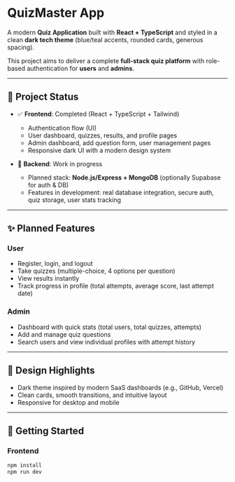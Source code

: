 # QuizMaster App

A modern **Quiz Application** built with **React + TypeScript** and styled in a clean **dark tech theme** (blue/teal accents, rounded cards, generous spacing).  

This project aims to deliver a complete **full-stack quiz platform** with role-based authentication for **users** and **admins**.  

---

## 🚧 Project Status

- ✅ **Frontend**: Completed (React + TypeScript + Tailwind)  
  - Authentication flow (UI)  
  - User dashboard, quizzes, results, and profile pages  
  - Admin dashboard, add question form, user management pages  
  - Responsive dark UI with a modern design system  

- 🔄 **Backend**: Work in progress  
  - Planned stack: **Node.js/Express + MongoDB** (optionally Supabase for auth & DB)  
  - Features in development: real database integration, secure auth, quiz storage, user stats tracking  

---

## ✨ Planned Features

### User
- Register, login, and logout  
- Take quizzes (multiple-choice, 4 options per question)  
- View results instantly  
- Track progress in profile (total attempts, average score, last attempt date)  

### Admin
- Dashboard with quick stats (total users, total quizzes, attempts)  
- Add and manage quiz questions  
- Search users and view individual profiles with attempt history  

---

## 🎨 Design Highlights
- Dark theme inspired by modern SaaS dashboards (e.g., GitHub, Vercel)  
- Clean cards, smooth transitions, and intuitive layout  
- Responsive for desktop and mobile  

---

## 🚀 Getting Started

### Frontend
```bash
npm install
npm run dev
